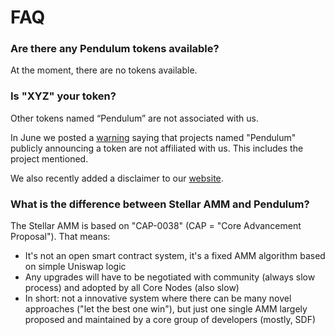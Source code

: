 # FAQ

### Are there any Pendulum tokens available?

At the moment, there are no tokens available.

### Is "XYZ" your token?

Other tokens named “Pendulum” are not associated with us.

In June we posted a [warning](https://twitter.com/pendulum\_chain/status/1406992561995190275) saying that projects named "Pendulum" publicly announcing a token are not affiliated with us. This includes the project mentioned.

We also recently added a disclaimer to our [website](https://pendulumchain.org).

### What is the difference between Stellar AMM and Pendulum?

The Stellar AMM is based on "CAP-0038" (CAP = "Core Advancement Proposal"). That means:&#x20;

* It's not an open smart contract system, it's a fixed AMM algorithm based on simple Uniswap logic&#x20;
* Any upgrades will have to be negotiated with community (always slow process) and adopted by all Core Nodes (also slow)&#x20;
* In short: not a innovative system where there can be many novel approaches ("let the best one win"), but just one single AMM largely proposed and maintained by a core group of developers (mostly, SDF)

